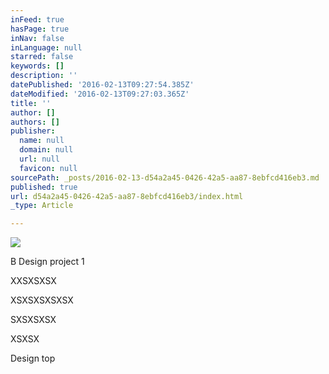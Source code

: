 ```yaml
---
inFeed: true
hasPage: true
inNav: false
inLanguage: null
starred: false
keywords: []
description: ''
datePublished: '2016-02-13T09:27:54.385Z'
dateModified: '2016-02-13T09:27:03.365Z'
title: ''
author: []
authors: []
publisher:
  name: null
  domain: null
  url: null
  favicon: null
sourcePath: _posts/2016-02-13-d54a2a45-0426-42a5-aa87-8ebfcd416eb3.md
published: true
url: d54a2a45-0426-42a5-aa87-8ebfcd416eb3/index.html
_type: Article

---
```

![](https://the-grid-user-content.s3-us-west-2.amazonaws.com/c1cecc1d-991c-46b9-8184-4e03f90be4af.png)

B Design project 1

XXSXSXSX

XSXSXSXSXSX

SXSXSXSX

XSXSX

Design top